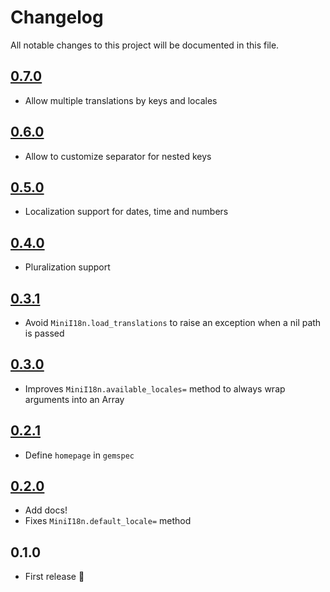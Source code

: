 # Changelog

All notable changes to this project will be documented in this file.

## [0.7.0]

- Allow multiple translations by keys and locales

## [0.6.0]

- Allow to customize separator for nested keys

## [0.5.0]

- Localization support for dates, time and numbers

## [0.4.0]

- Pluralization support

## [0.3.1]

- Avoid `MiniI18n.load_translations` to raise an exception when a nil path is passed

## [0.3.0]

- Improves `MiniI18n.available_locales=` method to always wrap arguments into an Array

## [0.2.1]

- Define `homepage` in `gemspec`

## [0.2.0]

- Add docs!
- Fixes `MiniI18n.default_locale=` method

## 0.1.0

- First release :tada:

[0.7.0]: https://github.com/markets/mini_i18n/compare/v0.6.0...v0.7.0
[0.6.0]: https://github.com/markets/mini_i18n/compare/v0.5.0...v0.6.0
[0.5.0]: https://github.com/markets/mini_i18n/compare/v0.4.0...v0.5.0
[0.4.0]: https://github.com/markets/mini_i18n/compare/v0.3.1...v0.4.0
[0.3.1]: https://github.com/markets/mini_i18n/compare/v0.3.0...v0.3.1
[0.3.0]: https://github.com/markets/mini_i18n/compare/v0.2.1...v0.3.0
[0.2.1]: https://github.com/markets/mini_i18n/compare/v0.2.0...v0.2.1
[0.2.0]: https://github.com/markets/mini_i18n/compare/v0.1.0...v0.2.0
